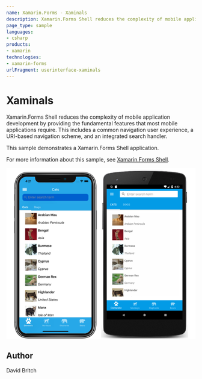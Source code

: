 ```yaml
---
name: Xamarin.Forms - Xaminals
description: Xamarin.Forms Shell reduces the complexity of mobile application development by providing the fundamental features that most mobile applications...
page_type: sample
languages:
- csharp
products:
- xamarin
technologies:
- xamarin-forms
urlFragment: userinterface-xaminals
---
```

# Xaminals

Xamarin.Forms Shell reduces the complexity of mobile application development by providing the fundamental features that most mobile applications require. This includes a common navigation user experience, a URI-based navigation scheme, and an integrated search handler.

This sample demonstrates a Xamarin.Forms Shell application.

For more information about this sample, see [Xamarin.Forms Shell](https://docs.microsoft.com/xamarin/xamarin-forms/app-fundamentals/shell/).

![Xaminals application screenshot](Screenshots/01All.png "Xaminals application screenshot")

## Author

David Britch
